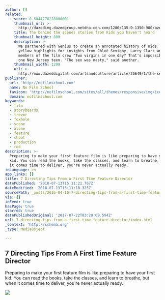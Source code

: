 ```yaml
---
author: []
related:
  - score: 0.6044778228000001
    thumbnail_url: >-
      http://dazedimg.dazedgroup.netdna-cdn.com/1200/135-0-1350-900/azure/dazed-prod/1130/1/1131516.jpg
    title: The behind the scenes stories from Kids you haven't heard
    thumbnail_height: 800
    description: >-
      We partnered with Genius to create an annotated history of Kids. Click the
      yellow highlights for insights from Chloë Sevigny, Larry Clark and key
      members of the film crew "Two virgins in one day? That's impossible," said
      one New Jersey teen. "The sex was nasty," said another.
    thumbnail_width: 1200
    url: >-
      http://www.dazeddigital.com/artsandculture/article/25649/1/the-secret-history-of-kids
publisher:
  url: 'http://nofilmschool.com'
  name: No Film School
  favicon: 'http://nofilmschool.com/sites/all/themes/responsive/img/icons/favicon.ico'
  domain: nofilmschool.com
keywords:
  - film
  - storyboards
  - trevor
  - foxhole
  - scene
  - alone
  - feature
  - shoot
  - production
  - rod
description: >-
  Preparing to make your first feature film is like preparing to have your first
  kid. You can read the books, take the classes, and learn to breathe, but when
  it comes time to deliver, you're never actually ready.
inLanguage: en
app_links: []
title: 7 Directing Tips From A First Time Feature Director
datePublished: '2018-07-13T15:11:21.767Z'
dateModified: '2018-07-13T15:11:18.325Z'
sourcePath: _posts/2016-04-10-7-directing-tips-from-a-first-time-feature-director.md
via: {}
inFeed: true
hasPage: true
starred: true
datePublishedOriginal: '2017-07-22T03:20:09.594Z'
url: 7-directing-tips-from-a-first-time-feature-director/index.html
_context: 'http://schema.org'
_type: MediaObject

---
```

<article style=""><h1>7 Directing Tips From A First Time Feature Director</h1><p>Preparing to make your first feature film is like preparing to have your first kid. You can read the books, take the classes, and learn to breathe, but when it comes time to deliver, you're never actually ready.</p><img src="http://nofilmschool.com/sites/default/files/styles/facebook/public/img_8548.jpg?itok=QjszLQET" /></article>